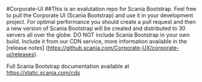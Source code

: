 #Corporate-UI
##This is an evalutation repo for Scania Bootstrap.
Feel free to pull the Corporate UI (Scania Bootstrap) and use it in your development project. For optimal performance you should create a pull request and then a new version of Scania Bootstrap will be created and distributed to 30 servers all over the globe.
DO NOT include Scania Bootstrap in your own build. Include it from our CDN service, more information available in the [release notes] (https://github.scania.com/Corporate-UX/corporate-ui/releases).

Full Scania Bootstrap documentation available at https://static.scania.com/cds



